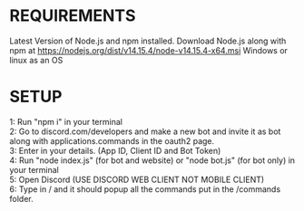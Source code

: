 # REQUIREMENTS
Latest Version of Node.js and npm installed.
Download Node.js along with npm at https://nodejs.org/dist/v14.15.4/node-v14.15.4-x64.msi
Windows or linux as an OS

# SETUP
1: Run "npm i" in your terminal  
2: Go to discord.com/developers and make a new bot and invite it as bot along with applications.commands in the oauth2 page.  
3: Enter in your details. (App ID, Client ID and Bot Token)  
4: Run "node index.js" (for bot and website) or "node bot.js" (for bot only) in your terminal  
5: Open Discord (USE DISCORD WEB CLIENT NOT MOBILE CLIENT)  
6: Type in / and it should popup all the commands put in the /commands folder.
